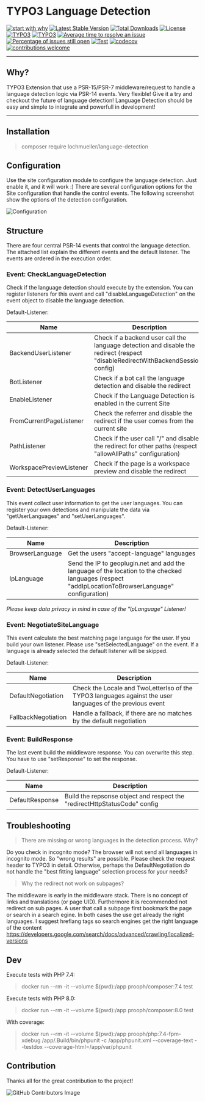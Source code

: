 # TYPO3 Language Detection

[![start with why](https://img.shields.io/badge/start%20with-why%3F-brightgreen.svg?style=flat)](http://www.ted.com/talks/simon_sinek_how_great_leaders_inspire_action)
[![Latest Stable Version](https://poser.pugx.org/lochmueller/language-detection/v/stable)](https://packagist.org/packages/lochmueller/language-detection)
[![Total Downloads](https://poser.pugx.org/lochmueller/language-detection/downloads)](https://packagist.org/packages/lochmueller/language-detection)
[![License](https://poser.pugx.org/lochmueller/language-detection/license)](https://packagist.org/packages/lochmueller/language-detection)
[![TYPO3](https://img.shields.io/badge/TYPO3-10-orange.svg)](https://typo3.org/)
[![TYPO3](https://img.shields.io/badge/TYPO3-11-orange.svg)](https://typo3.org/)
[![Average time to resolve an issue](http://isitmaintained.com/badge/resolution/lochmueller/language_detection.svg)](http://isitmaintained.com/project/lochmueller/language_detection "Average time to resolve an issue")
[![Percentage of issues still open](http://isitmaintained.com/badge/open/lochmueller/language_detection.svg)](http://isitmaintained.com/project/lochmueller/language_detection "Percentage of issues still open")
[![Test](https://github.com/lochmueller/language_detection/actions/workflows/Test.yml/badge.svg)](https://github.com/lochmueller/language_detection/actions/workflows/Test.yml)
[![codecov](https://codecov.io/gh/lochmueller/language_detection/branch/master/graph/badge.svg?token=7VI1WFAX8Z)](https://codecov.io/gh/lochmueller/language_detection)
[![contributions welcome](https://img.shields.io/badge/contributions-welcome-brightgreen.svg?style=flat)](https://github.com/lochmueller/language_detection/issues)

***

## Why?

TYPO3 Extension that use a PSR-15/PSR-7 middleware/request to handle a language detection logic via PSR-14 events. Very flexible! Give it a try and checkout the future of language detection! Language Detection should be easy and simple to integrate and powerfull in development!

***

## Installation

> composer require lochmueller/language-detection

## Configuration

Use the site configuration module to configure the language detection. Just enable it, and it will work :) There are several configuration options for the Site configuration that handle the control events. The following screenshot show the options of the detection configuration.

![Configuration](https://raw.githubusercontent.com/lochmueller/language_detection/master/Resources/Public/Configuration.png)

## Structure

There are four central PSR-14 events that control the language detection. The attached list explain the different events and the default listener. The events are ordered in the execution order.

### Event: CheckLanguageDetection

Check if the language detection should execute by the extension. You can register listeners for this event and call "disableLanguageDetection" on the event object to disable the language detection.

Default-Listener:

| Name                     | Description                                                                                                                       |
| ------------------------ | --------------------------------------------------------------------------------------------------------------------------------- |
| BackendUserListener      | Check if a backend user call the language detection and disable the redirect (respect "disableRedirectWithBackendSession" config) |
| BotListener              | Check if a bot call the language detection and disable the redirect                                                               |
| EnableListener           | Check if the Language Detection is enabled in the current Site                                                                    |
| FromCurrentPageListener  | Check the referrer and disable the redirect if the user comes from the current site                                               |
| PathListener             | Check if the user call "/" and disable the redirect for other paths (respect "allowAllPaths" configuration)                       |
| WorkspacePreviewListener | Check if the page is a workspace preview and disable the redirect                                                                 |

### Event: DetectUserLanguages

This event collect user information to get the user languages. You can register your own detections and manipulate the data via "getUserLanguages" and "setUserLanguages".

Default-Listener:

| Name            | Description                                                                                                                                         |
| --------------- | --------------------------------------------------------------------------------------------------------------------------------------------------- |
| BrowserLanguage | Get the users "accept-language" languages                                                                                                           |
| IpLanguage      | Send the IP to geoplugin.net and add the language of the location to the checked languages (respect "addIpLocationToBrowserLanguage" configuration) |

_Please keep data privacy in mind in case of the "IpLanguage" Listener!_

### Event: NegotiateSiteLanguage

This event calculate the best matching page language for the user. If you build your own listener. Please use "setSelectedLanguage" on the event. If a language is already selected the default listener will be skipped.

Default-Listener:

| Name                | Description                                                                                               |
| ------------------- | --------------------------------------------------------------------------------------------------------- |
| DefaultNegotiation  | Check the Locale and TwoLetterIso of the TYPO3 languages against the user languages of the previous event |
| FallbackNegotiation | Handle a fallback, if there are no matches by the default negotiation                                     |

### Event: BuildResponse

The last event build the middleware response. You can overwrite this step. You have to use "setResponse" to set the response.

Default-Listener:

| Name            | Description                                                               |
| --------------- | ------------------------------------------------------------------------- |
| DefaultResponse | Build the repsonse object and respect the "redirectHttpStatusCode" config |


## Troubleshooting

> There are missing or wrong languages in the detection process. Why?

Do you check in incognito mode? The browser will not send all languages in incognito mode. So "wrong results" are possible. Please check the request header to TYPO3 in detail. Otherwise, perhaps the DefaultNegotiation do not handle the "best fitting language" selection process for your needs?

> Why the redirect not work on subpages?

The middleware is early in the middleware stack. There is no concept of links and translations (or page UID). Furthermore it is recommended not redirect on sub pages. A user that call a subpage first bookmark the page or search in a search egine. In both cases the use get already the right languages. I suggest hreflang tags so search engines get the right language of the content https://developers.google.com/search/docs/advanced/crawling/localized-versions 


## Dev

Execute tests with PHP 7.4: 

> docker run --rm -it --volume $(pwd):/app prooph/composer:7.4 test

Execute tests with PHP  8.0:

> docker run --rm -it --volume $(pwd):/app prooph/composer:8.0 test

With coverage:

> docker run --rm -it --volume $(pwd):/app prooph/php:7.4-fpm-xdebug /app/.Build/bin/phpunit  -c /app/phpunit.xml --coverage-text --testdox --coverage-html=/app/var/phpunit

## Contribution

Thanks all for the great contribution to the project!

![GitHub Contributors Image](https://contrib.rocks/image?repo=lochmueller/language_detection)
